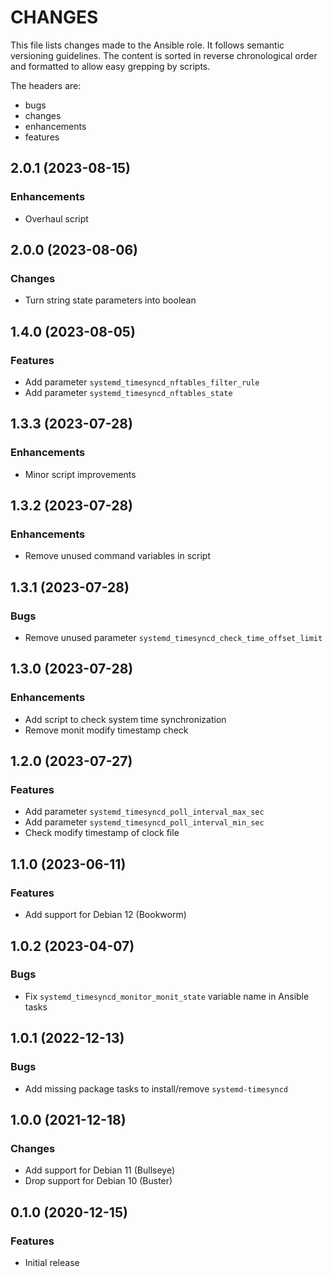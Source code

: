 # CHANGES

This file lists changes made to the Ansible role. It follows semantic versioning
guidelines. The content is sorted in reverse chronological order and formatted
to allow easy grepping by scripts.

The headers are:
- bugs
- changes
- enhancements
- features

## 2.0.1 (2023-08-15)

### Enhancements

- Overhaul script

## 2.0.0 (2023-08-06)

### Changes

- Turn string state parameters into boolean

## 1.4.0 (2023-08-05)

### Features

- Add parameter `systemd_timesyncd_nftables_filter_rule`
- Add parameter `systemd_timesyncd_nftables_state`

## 1.3.3 (2023-07-28)

### Enhancements

- Minor script improvements

## 1.3.2 (2023-07-28)

### Enhancements

- Remove unused command variables in script

## 1.3.1 (2023-07-28)

### Bugs

- Remove unused parameter `systemd_timesyncd_check_time_offset_limit`

## 1.3.0 (2023-07-28)

### Enhancements

- Add script to check system time synchronization
- Remove monit modify timestamp check

## 1.2.0 (2023-07-27)

### Features

- Add parameter `systemd_timesyncd_poll_interval_max_sec`
- Add parameter `systemd_timesyncd_poll_interval_min_sec`
- Check modify timestamp of clock file

## 1.1.0 (2023-06-11)

### Features

- Add support for Debian 12 (Bookworm)

## 1.0.2 (2023-04-07)

### Bugs

- Fix `systemd_timesyncd_monitor_monit_state` variable name in Ansible tasks

## 1.0.1 (2022-12-13)

### Bugs

- Add missing package tasks to install/remove `systemd-timesyncd`

## 1.0.0 (2021-12-18)

### Changes

- Add support for Debian 11 (Bullseye)
- Drop support for Debian 10 (Buster)

## 0.1.0 (2020-12-15)

### Features

- Initial release

